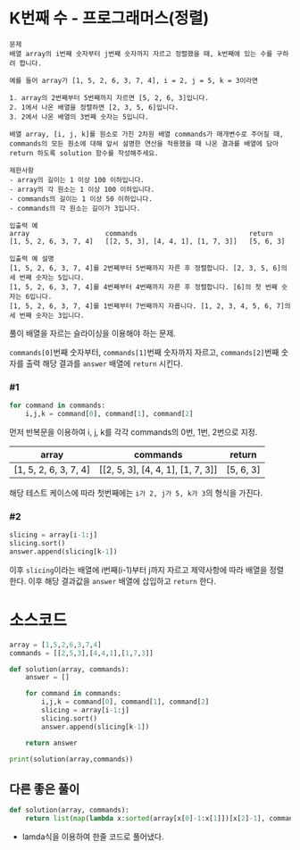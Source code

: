 # K번째 수 - 프로그래머스(정렬)
```
문제
배열 array의 i번째 숫자부터 j번째 숫자까지 자르고 정렬했을 때, k번째에 있는 수를 구하려 합니다.

예를 들어 array가 [1, 5, 2, 6, 3, 7, 4], i = 2, j = 5, k = 3이라면

1. array의 2번째부터 5번째까지 자르면 [5, 2, 6, 3]입니다.
2. 1에서 나온 배열을 정렬하면 [2, 3, 5, 6]입니다.
3. 2에서 나온 배열의 3번째 숫자는 5입니다.

배열 array, [i, j, k]를 원소로 가진 2차원 배열 commands가 매개변수로 주어질 때, 
commands의 모든 원소에 대해 앞서 설명한 연산을 적용했을 때 나온 결과를 배열에 담아 
return 하도록 solution 함수를 작성해주세요.

제한사항
- array의 길이는 1 이상 100 이하입니다.
- array의 각 원소는 1 이상 100 이하입니다.
- commands의 길이는 1 이상 50 이하입니다.
- commands의 각 원소는 길이가 3입니다.

입출력 예
array	                commands	                        return
[1, 5, 2, 6, 3, 7, 4]	[[2, 5, 3], [4, 4, 1], [1, 7, 3]]	[5, 6, 3]

입출력 예 설명
[1, 5, 2, 6, 3, 7, 4]를 2번째부터 5번째까지 자른 후 정렬합니다. [2, 3, 5, 6]의 세 번째 숫자는 5입니다.
[1, 5, 2, 6, 3, 7, 4]를 4번째부터 4번째까지 자른 후 정렬합니다. [6]의 첫 번째 숫자는 6입니다.
[1, 5, 2, 6, 3, 7, 4]를 1번째부터 7번째까지 자릅니다. [1, 2, 3, 4, 5, 6, 7]의 세 번째 숫자는 3입니다.
```

풀이
배열을 자르는 슬라이싱을 이용해야 하는 문제.

```commands[0]```번째 숫자부터, ```commands[1]```번째 숫자까지 자르고, ```commands[2]```번째 숫자를 출력
해당 결과를 ```answer``` 배열에 ```return``` 시킨다.

### #1
```py
for command in commands:
    i,j,k = command[0], command[1], command[2]
```
먼저 반복문을 이용하여 i, j, k를 각각 commands의 0번, 1번, 2번으로 지정.

|array|commands|return|
|---|---|---|
|[1, 5, 2, 6, 3, 7, 4]|[[2, 5, 3], [4, 4, 1], [1, 7, 3]]|[5, 6, 3]|

해당 테스트 케이스에 따라 첫번째에는 ```i가 2, j가 5, k가 3```의 형식을 가진다.

### #2
```py
slicing = array[i-1:j]
slicing.sort()
answer.append(slicing[k-1])
```
이후 ```slicing```이라는 배열에 i번째(i-1)부터 j까지 자르고
제약사항에 따라 배열을 정렬한다.
이후 해당 결과값을 ```answer``` 배열에 삽입하고 ```return``` 한다.

# 소스코드
```py
array = [1,5,2,6,3,7,4]
commands = [[2,5,3],[4,4,1],[1,7,3]]

def solution(array, commands):
    answer = []

    for command in commands:
        i,j,k = command[0], command[1], command[2]
        slicing = array[i-1:j]
        slicing.sort()
        answer.append(slicing[k-1])

    return answer

print(solution(array,commands))
```

## 다른 좋은 풀이
```py
def solution(array, commands):
    return list(map(lambda x:sorted(array[x[0]-1:x[1]])[x[2]-1], commands))
```
- lamda식을 이용하여 한줄 코드로 풀어냈다.